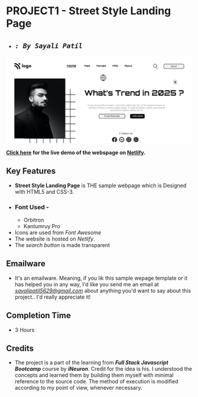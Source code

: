 # **PROJECT1 - Street Style Landing Page**

- ## _`: By Sayali Patil`_

![Street Style Landing Page](Landing-Page.png)

**[Click here](https://street-style-landing-saya.netlify.app/) for the live demo of the webspage on [Netlify](https://www.netlify.com/).**

## Key Features

- **Street Style Landing Page** is THE sample webpage which is Designed with HTML5 and CSS-3.
- ### Font Used -
  - Orbitron
  - Kantumruy Pro
- Icons are used from _Font Awesome_
- The website is hosted on _Netlify_.
- The _search button_ is made transparent

## Emailware

- It's an emailware. Meaning, if you lik this sample wepage template or it has helped you in any way, I'd like you send me an email at *sayalipatil5629@gmail.com* about anything you'd want to say about this project.. I'd really appreciate it!

## Completion Time

- 3 Hours

## Credits

- The project is a part of the learning from **_Full Stack Javascript Bootcamp_** course by **_iNeuron_**. Credit for the idea is his. I understood the concepts and learned them by building them myself with minimal reference to the source code. The method of execution is modified according to my point of view, whenever necessary.
